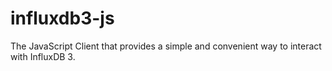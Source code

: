 # influxdb3-js
The JavaScript Client that provides a simple and convenient way to interact with InfluxDB 3.
